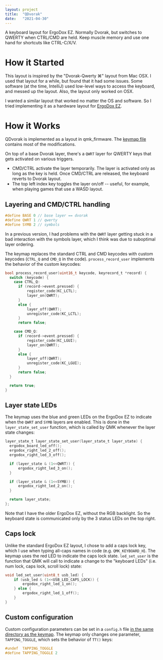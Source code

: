 ```yaml
---
layout: project
title:  "QDvorak"
date:   "2021-04-30"
---
```


A keyboard layout for ErgoDox EZ.
Normally Dvorak, but switches to QWERTY when CTRL/CMD are held.
Keep muscle memory and use one hand for shortcuts like CTRL-C/X/V.

# How it Started

This layout is inspired by the "Dvorak-Qwerty &#x2318;" layout from Mac OSX.
I used that layout for a while, but found that it had some issues.
Some software (at the time, IntelliJ) used low-level ways to access the keyboard, and messed up the layout.
Also, the layout only worked on OSX.

I wanted a similar layout that worked no matter the OS and software.
So I tried implementing it as a hardware layout for [ErgoDox EZ](https://ergodox-ez.com/).

# How it Works

QDvorak is implemented as a layout in qmk_firmware.
The [keymap file](https://github.com/fyhuang/qmk_firmware/tree/master/keyboards/ergodox_ez/keymaps/qdvorak) contains most of the modifications.

On top of a base Dvorak layer, there's a `QWRT` layer for QWERTY keys that gets activated on various triggers.

* CMD/CTRL activate the layer temporarily.
  The layer is activated only as long as the key is held.
  Once CMD/CTRL are released, the keyboard reverts to Dvorak layout.
* The top left index key toggles the layer on/off -- useful, for example, when playing games that use a WASD layout.

## Layering and CMD/CTRL handling

```c
#define BASE 0 // base layer == dvorak
#define QWRT 1 // qwerty
#define SYMB 2 // symbols
```

In a previous version, I had problems with the `QWRT` layer getting stuck in a bad interaction with the symbols layer, which I think was due to suboptimal layer ordering.

The keymap replaces the standard CTRL and CMD keycodes with custom keycodes (`CTRL_Q` and `CMD_Q` in the code).
`process_record_user` implements the behavior of the custom keycodes:

```c
bool process_record_user(uint16_t keycode, keyrecord_t *record) {
  switch (keycode) {
    case CTRL_Q:
      if (record->event.pressed) {
          register_code(KC_LCTL);
          layer_on(QWRT);
      }
      else {
          layer_off(QWRT);
          unregister_code(KC_LCTL);
      }
      return false;

    case CMD_Q:
      if (record->event.pressed) {
          register_code(KC_LGUI);
          layer_on(QWRT);
      }
      else {
          layer_off(QWRT);
          unregister_code(KC_LGUI);
      }
      return false;
  }

  return true;
}
```

## Layer state LEDs

The keymap uses the blue and green LEDs on the ErgoDox EZ to indicate when the `QWRT` and `SYMB` layers are enabled.
This is done in the `layer_state_set_user` function, which is called by QMK whenever the layer state changes:

```c
layer_state_t layer_state_set_user(layer_state_t layer_state) {
  ergodox_board_led_off();
  ergodox_right_led_2_off();
  ergodox_right_led_3_off();

  if (layer_state & (1<<QWRT)) {
      ergodox_right_led_3_on();
  }

  if (layer_state & (1<<SYMB)) {
      ergodox_right_led_2_on();
  }

  return layer_state;
};
```

Note that I have the older ErgoDox EZ, without the RGB backlight.
So the keyboard state is communicated only by the 3 status LEDs on the top right.

## Caps lock

Unlike the standard ErgoDox EZ layout, I chose to add a caps lock key, which I use when typing all-caps names in code (e.g. `QMK_KEYBOARD_H`).
The keymap uses the red LED to indicate the caps lock state.
`led_set_user` is the function that QMK will call to indicate a change to the "keyboard LEDs" (i.e. num lock, caps lock, scroll lock) state:

```c
void led_set_user(uint8_t usb_led) {
    if (usb_led & (1<<USB_LED_CAPS_LOCK)) {
        ergodox_right_led_1_on();
    } else {
        ergodox_right_led_1_off();
    }
}
```

## Custom configuration

Custom configuration parameters can be set in a `config.h` file [in the same directory as the keymap](https://github.com/fyhuang/qmk_firmware/blob/master/keyboards/ergodox_ez/keymaps/qdvorak/config.h).
The keymap only changes one parameter, `TAPPING_TOGGLE`, which sets the behavior of `TT()` keys:

```c
#undef  TAPPING_TOGGLE
#define TAPPING_TOGGLE 2
```